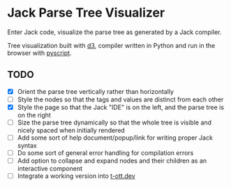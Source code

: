 # Jack Parse Tree Visualizer

Enter Jack code, visualize the parse tree as generated by a Jack compiler.

Tree visualization built with [d3](https://github.com/d3/d3), compiler written in Python and run in the browser with [pyscript](https://github.com/pyscript/pyscript).

## TODO
- [x] Orient the parse tree vertically rather than horizontally
- [ ] Style the nodes so that the tags and values are distinct from each other
- [x] Style the page so that the Jack "IDE" is on the left, and the parse tree is on the right
- [ ] Size the parse tree dynamically so that the whole tree is visible and nicely spaced when initially rendered
- [ ] Add some sort of help document/popup/link for writing proper Jack syntax
- [ ] Do some sort of general error handling for compilation errors
- [ ] Add option to collapse and expand nodes and their children as an interactive component
- [ ] Integrate a working version into [t-ott.dev](https://www.t-ott.dev/)